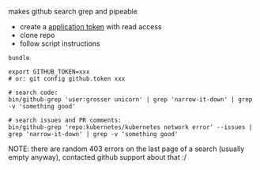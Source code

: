 makes github search grep and pipeable

 - create a [application token](https://github.com/settings/applications) with read access
 - clone repo
 - follow script instructions

```
bundle

export GITHUB_TOKEN=xxx
# or: git config github.token xxx

# search code:
bin/github-grep 'user:grosser unicorn' | grep 'narrow-it-down' | grep -v 'something good'

# search issues and PR comments:
bin/github-grep 'repo:kubernetes/kubernetes network error' --issues | grep 'narrow-it-down' | grep -v 'something good'
```

NOTE: there are random 403 errors on the last page of a search (usually empty anyway), contacted github support about that :/
